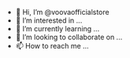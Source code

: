 - 👋 Hi, I’m @voovaofficialstore
- 👀 I’m interested in ...
- 🌱 I’m currently learning ...
- 💞️ I’m looking to collaborate on ...
- 📫 How to reach me ...

<!---
voovaofficialstore/voovaofficialstore is a ✨ special ✨ repository because its `README.md` (this file) appears on your GitHub profile.
You can click the Preview link to take a look at your changes.
--->
